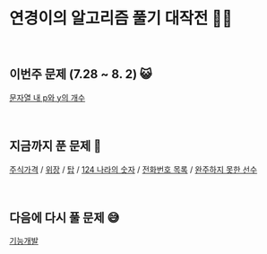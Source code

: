 # 연경이의 알고리즘 풀기 대작전 🏃‍♂️

<br>

## 이번주 문제 (7.28 ~ 8. 2) 😺
[문자열 내 p와 y의 개수](https://programmers.co.kr/learn/courses/30/lessons/12916)

<br>

## 지금까지 푼 문제 🥳
[주식가격](https://programmers.co.kr/learn/courses/30/lessons/42584) / [위장](https://programmers.co.kr/learn/courses/30/lessons/42578) / [탑](https://programmers.co.kr/learn/courses/30/lessons/42588
) / [124 나라의 숫자](https://programmers.co.kr/learn/courses/30/lessons/12899) / [전화번호 목록](https://programmers.co.kr/learn/courses/30/lessons/42577) / [완주하지 못한 선수](https://programmers.co.kr/learn/courses/30/lessons/42576)

<br>

## 다음에 다시 풀 문제 😅
[기능개발](https://programmers.co.kr/learn/courses/30/lessons/42586)

